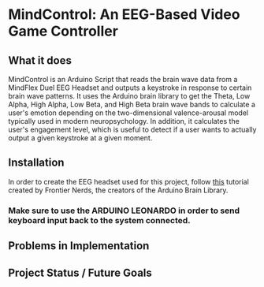 # MindControl: An EEG-Based Video Game Controller


## What it does 

MindControl is an Arduino Script that reads the brain wave data from a MindFlex Duel EEG Headset and outputs a keystroke in response to certain brain wave patterns. 
It uses the Arduino brain library to get the Theta, Low Alpha, High Alpha, Low Beta, and High Beta brain wave bands to calculate a user's emotion depending on the two-dimensional valence-arousal model typically used in modern neuropsychology.
In addition, it calculates the user's engagement level, which is useful to detect if a user wants to actually output a given keystroke at a given moment.

## Installation

In order to create the EEG headset used for this project, follow [this](https://frontiernerds.com/brain-hack) tutorial created by Frontier Nerds, the creators of the Arduino Brain Library. 

### Make sure to use the ARDUINO LEONARDO in order to send keyboard input back to the system connected.

## Problems in Implementation


## Project Status / Future Goals


